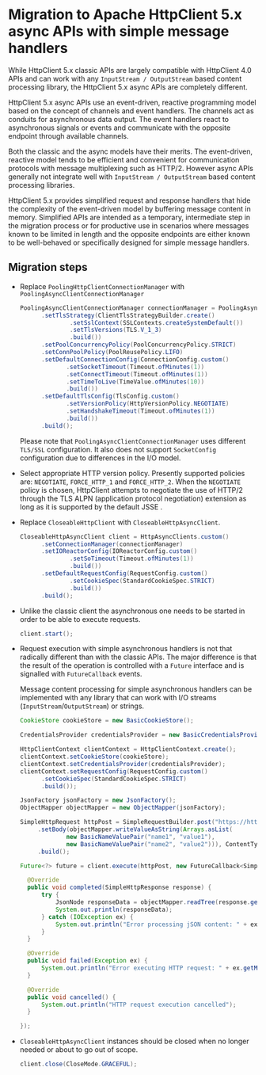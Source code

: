 # Migration to Apache HttpClient 5.x async APIs with simple message handlers

While HttpClient 5.x classic APIs are largely compatible with HttpClient 4.0 APIs and can work with
any `InputStream / OutputStream` based content processing library, the HttpClient 5.x async APIs are completely
different.

HttpClient 5.x async APIs use an event-driven, reactive programming model based on the concept of channels and event
handlers. The channels act as conduits for asynchronous data output. The event handlers react to asynchronous signals or
events and communicate with the opposite endpoint through available channels.

Both the classic and the async models have their merits. The event-driven, reactive model tends to be efficient and
convenient for communication protocols with message multiplexing such as HTTP/2. However async APIs generally not
integrate well with `InputStream / OutputStream` based content processing libraries.

HttpClient 5.x provides simplified request and response handlers that hide the complexity of the event-driven model by
buffering message content in memory. Simplified APIs are intended as a temporary, intermediate step in the migration
process or for productive use in scenarios where messages known to be limited in length and the opposite endpoints are
either known to be well-behaved or specifically designed for simple message handlers.

## Migration steps

-  Replace `PoolingHttpClientConnectionManager` with `PoolingAsyncClientConnectionManager`

   ```java
   PoolingAsyncClientConnectionManager connectionManager = PoolingAsyncClientConnectionManagerBuilder.create()
         .setTlsStrategy(ClientTlsStrategyBuilder.create()
                 .setSslContext(SSLContexts.createSystemDefault())
                 .setTlsVersions(TLS.V_1_3)
                 .build())
         .setPoolConcurrencyPolicy(PoolConcurrencyPolicy.STRICT)
         .setConnPoolPolicy(PoolReusePolicy.LIFO)
         .setDefaultConnectionConfig(ConnectionConfig.custom()
                .setSocketTimeout(Timeout.ofMinutes(1))
                .setConnectTimeout(Timeout.ofMinutes(1))
                .setTimeToLive(TimeValue.ofMinutes(10))
                .build())
         .setDefaultTlsConfig(TlsConfig.custom()
                .setVersionPolicy(HttpVersionPolicy.NEGOTIATE)
                .setHandshakeTimeout(Timeout.ofMinutes(1))
                .build())
         .build();
   ```

   Please note that `PoolingAsyncClientConnectionManager` uses different `TLS/SSL` configuration. It also does not
   support `SocketConfig` configuration due to differences in the I/O model.

-  Select appropriate HTTP version policy. Presently supported policies are: `NEGOTIATE`, `FORCE_HTTP_1`
   and `FORCE_HTTP_2`. When the `NEGOTIATE` policy is chosen, HttpClient attempts to negotiate the use of HTTP/2 through
   the TLS ALPN (application protocol negotiation) extension as long as it is supported by the default JSSE .

-  Replace `CloseableHttpClient` with `CloseableHttpAsyncClient`.

   ```java
   CloseableHttpAsyncClient client = HttpAsyncClients.custom()
         .setConnectionManager(connectionManager)
         .setIOReactorConfig(IOReactorConfig.custom()
                 .setSoTimeout(Timeout.ofMinutes(1))
                 .build())
         .setDefaultRequestConfig(RequestConfig.custom()
                 .setCookieSpec(StandardCookieSpec.STRICT)
                 .build())
         .build();
   ```
   
-  Unlike the classic client the asynchronous one needs to be started in order to be able to execute requests.

   ```java
   client.start();
   ```    
-  Request execution with simple asynchronous handlers is not that radically different than with the classic APIs. The
   major difference is that the result of the operation is controlled with a `Future` interface and is signalled
   with `FutureCallback` events.

   Message content processing for simple asynchronous handlers can be implemented with any library that can work with
   I/O streams (`InputStream`/`OutputStream`) or strings.

   ```java
   CookieStore cookieStore = new BasicCookieStore();
   
   CredentialsProvider credentialsProvider = new BasicCredentialsProvider();
   
   HttpClientContext clientContext = HttpClientContext.create();
   clientContext.setCookieStore(cookieStore);
   clientContext.setCredentialsProvider(credentialsProvider);
   clientContext.setRequestConfig(RequestConfig.custom()
         .setCookieSpec(StandardCookieSpec.STRICT)
         .build());
   
   JsonFactory jsonFactory = new JsonFactory();
   ObjectMapper objectMapper = new ObjectMapper(jsonFactory);
   
   SimpleHttpRequest httpPost = SimpleRequestBuilder.post("https://httpbin.org/post")
        .setBody(objectMapper.writeValueAsString(Arrays.asList(
                new BasicNameValuePair("name1", "value1"),
                new BasicNameValuePair("name2", "value2"))), ContentType.APPLICATION_JSON)
        .build();
   
   Future<?> future = client.execute(httpPost, new FutureCallback<SimpleHttpResponse>() {
   
     @Override
     public void completed(SimpleHttpResponse response) {
         try {
             JsonNode responseData = objectMapper.readTree(response.getBodyText());
             System.out.println(responseData);
         } catch (IOException ex) {
             System.out.println("Error processing jSON content: " + ex.getMessage());
         }
     }
   
     @Override
     public void failed(Exception ex) {
         System.out.println("Error executing HTTP request: " + ex.getMessage());
     }
   
     @Override
     public void cancelled() {
         System.out.println("HTTP request execution cancelled");
     }
   
   });
   ```    
-  `CloseableHttpAsyncClient` instances should be closed when no longer needed or about to go out of scope.

   ```java
   client.close(CloseMode.GRACEFUL);
   ```
